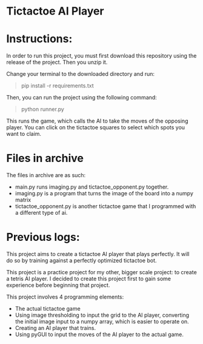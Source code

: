 # Tictactoe AI Player

# Instructions:
In order to run this project, you must first download this repository using the release of the project. Then you unzip it.

Change your terminal to the downloaded directory and run: 
> pip install -r requirements.txt

Then, you can run the project using the following command:
> python runner.py

This runs the game, which calls the AI to take the moves of the opposing player. You can click on the tictactoe squares to select which spots you want to claim.

# Files in archive
The files in archive are as such:
- main.py runs imaging.py and tictactoe_opponent.py together.
- imaging.py is a program that turns the image of the board into a numpy matrix
- tictactoe_opponent.py is another tictactoe game that I programmed with a different type of ai.

# Previous logs:
This project aims to create a tictactoe AI player that plays perfectly. It will do so by training against a perfectly optimized tictactoe bot.

This project is a practice project for my other, bigger scale project: to create a tetris AI player. I decided to create this project first to gain some experience before beginning that project.

This project involves 4 programming elements:
- The actual tictactoe game
- Using image thresholding to input the grid to the AI player, converting the initial image input to a numpy array, which is easier to operate on.
- Creating an AI player that trains.
- Using pyGUI to input the moves of the AI player to the actual game.